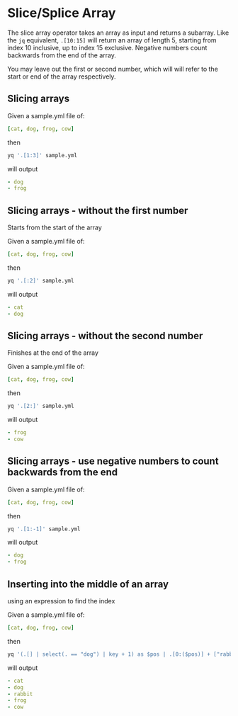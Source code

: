 # Slice/Splice Array

The slice array operator takes an array as input and returns a subarray. Like the `jq` equivalent, `.[10:15]` will return an array of length 5, starting from index 10 inclusive, up to index 15 exclusive. Negative numbers count backwards from the end of the array.

You may leave out the first or second number, which will will refer to the start or end of the array respectively.

## Slicing arrays
Given a sample.yml file of:
```yaml
[cat, dog, frog, cow]
```
then
```bash
yq '.[1:3]' sample.yml
```
will output
```yaml
- dog
- frog
```

## Slicing arrays - without the first number
Starts from the start of the array

Given a sample.yml file of:
```yaml
[cat, dog, frog, cow]
```
then
```bash
yq '.[:2]' sample.yml
```
will output
```yaml
- cat
- dog
```

## Slicing arrays - without the second number
Finishes at the end of the array

Given a sample.yml file of:
```yaml
[cat, dog, frog, cow]
```
then
```bash
yq '.[2:]' sample.yml
```
will output
```yaml
- frog
- cow
```

## Slicing arrays - use negative numbers to count backwards from the end
Given a sample.yml file of:
```yaml
[cat, dog, frog, cow]
```
then
```bash
yq '.[1:-1]' sample.yml
```
will output
```yaml
- dog
- frog
```

## Inserting into the middle of an array
using an expression to find the index

Given a sample.yml file of:
```yaml
[cat, dog, frog, cow]
```
then
```bash
yq '(.[] | select(. == "dog") | key + 1) as $pos | .[0:($pos)] + ["rabbit"] + .[$pos:]' sample.yml
```
will output
```yaml
- cat
- dog
- rabbit
- frog
- cow
```

